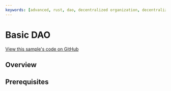 ```yaml
---
keywords: [advanced, rust, dao, decentralized organization, decentralized org]
---
```


# Basic DAO

[View this sample's code on GitHub](https://github.com/dfinity/examples/tree/master/rust/basic_dao)


## Overview

## Prerequisites

